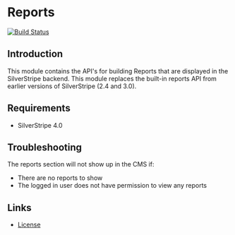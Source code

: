 # Reports

[![Build Status](https://secure.travis-ci.org/silverstripe/silverstripe-reports.png?branch=master)](http://travis-ci.org/silverstripe/silverstripe-reports)

## Introduction

This module contains the API's for building Reports that are displayed in the
SilverStripe backend. This module replaces the built-in reports API from earlier
versions of SilverStripe (2.4 and 3.0).

## Requirements

 * SilverStripe 4.0

## Troubleshooting

The reports section will not show up in the CMS if:

 * There are no reports to show
 * The logged in user does not have permission to view any reports

## Links ##

 * [License](./LICENSE)
